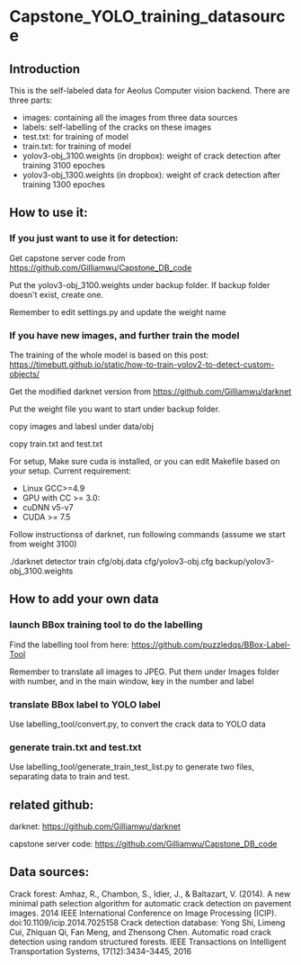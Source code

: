 # Capstone_YOLO_training_datasource
## Introduction
This is the self-labeled data for Aeolus Computer vision backend.
There are three parts:
* images: containing all the images from three data sources
* labels: self-labelling of the cracks on these images
* test.txt: for training of model
* train.txt: for training of model
* yolov3-obj_3100.weights (in dropbox): weight of crack detection after training 3100 epoches
* yolov3-obj_1300.weights (in dropbox): weight of crack detection after training 1300 epoches


## How to use it:
### If you just want to use it for detection:
Get capstone server code from https://github.com/Gilliamwu/Capstone_DB_code

Put the  yolov3-obj_3100.weights under backup folder. If backup folder doesn't exist, create one.

Remember to edit settings.py and update the weight name

### If you have new images, and further train the model
The training of the whole model is based on this post: https://timebutt.github.io/static/how-to-train-yolov2-to-detect-custom-objects/

Get the modified darknet version from https://github.com/Gilliamwu/darknet

Put the weight file you want to start under backup folder.

copy images and labesl under data/obj

copy train.txt and test.txt

For setup, Make sure cuda is installed, or you can edit Makefile based on your setup. Current requirement:
* Linux GCC>=4.9
* GPU with CC >= 3.0:
* cuDNN v5-v7
* CUDA >= 7.5

Follow instructionss of darknet, run following commands (assume we start from weight 3100)

./darknet detector train cfg/obj.data cfg/yolov3-obj.cfg backup/yolov3-obj_3100.weights 

## How to add your own data
### launch BBox training tool to do the labelling
Find the labelling tool from here: https://github.com/puzzledqs/BBox-Label-Tool

Remember to translate all images to JPEG. Put them under Images folder with number, and in the main window, key in the number and label

### translate BBox label to YOLO label
Use labelling_tool/convert.py, to convert the crack data to YOLO data

### generate train.txt and test.txt
Use labelling_tool/generate_train_test_list.py to generate two files, separating data to train and test.

## related github:
darknet: https://github.com/Gilliamwu/darknet

capstone server code: https://github.com/Gilliamwu/Capstone_DB_code

## Data sources:
Crack forest: Amhaz, R., Chambon, S., Idier, J., & Baltazart, V. (2014). A new minimal path selection algorithm for automatic crack detection on pavement images. 2014 IEEE International Conference on Image Processing (ICIP). doi:10.1109/icip.2014.7025158
Crack detection database: Yong Shi, Limeng Cui, Zhiquan Qi, Fan Meng, and Zhensong Chen.  Automatic road crack detection using random structured forests. IEEE Transactions on Intelligent Transportation Systems, 17(12):3434–3445, 2016

